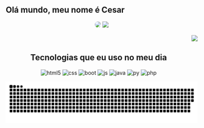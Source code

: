 ## Olá mundo, meu nome é Cesar
<div align="center">
<img height="150px" style= "border-radius:50px"src="https://github-readme-stats.vercel.app/api?username=cexes&show_icons=true&theme=midnight-purple&include_all_commits=true&count_private=true"/>
<img height="150px"style ="border-radius:50ps" src="https://github-readme-stats.vercel.app/api/top-langs/?username=cexes&layout=compact&langs_count=7&theme=midnight-purple"/>
 <br><br>

 <img align="right"  height="97" src="https://c.tenor.com/kCSyr3RpH48AAAAC/kid-goku-kid-goku-clapping.gif">
 
<br>

## Tecnologias que eu uso no meu dia


  <img align="center" alt="html5" src="https://img.shields.io/badge/HTML5-E34F26?style=for-the-badge&logo=html5&logoColor=white" />
  <img align= "center" alt="css" src ="https://img.shields.io/badge/CSS3-1572B6?style=for-the-badge&logo=css3&logoColor=white"/>
  <img align="center" alt="boot" src= "https://img.shields.io/badge/Bootstrap-563D7C?style=for-the-badge&logo=bootstrap&logoColor=white"/>
  <img align="center" alt="js" src="https://img.shields.io/badge/JavaScript-F7DF1E?style=for-the-badge&logo=javascript&logoColor=black" />
  <img align="center" alt ="java" src="https://img.shields.io/badge/Java-ED8B00?style=for-the-badge&logo=java&logoColor=white"/>
  <img align="center" alt= "py"  src ="https://img.shields.io/badge/Python-3776AB?style=for-the-badge&logo=python&logoColor=white"/>
  <img align="center" alt="php"src = "https://img.shields.io/badge/PHP-777BB4?style=for-the-badge&logo=php&logoColor=white"/>
</div>

![Snake animation](https://github.com/cexes/cexes/blob//output/github-contribution-grid-snake.svg)
 
